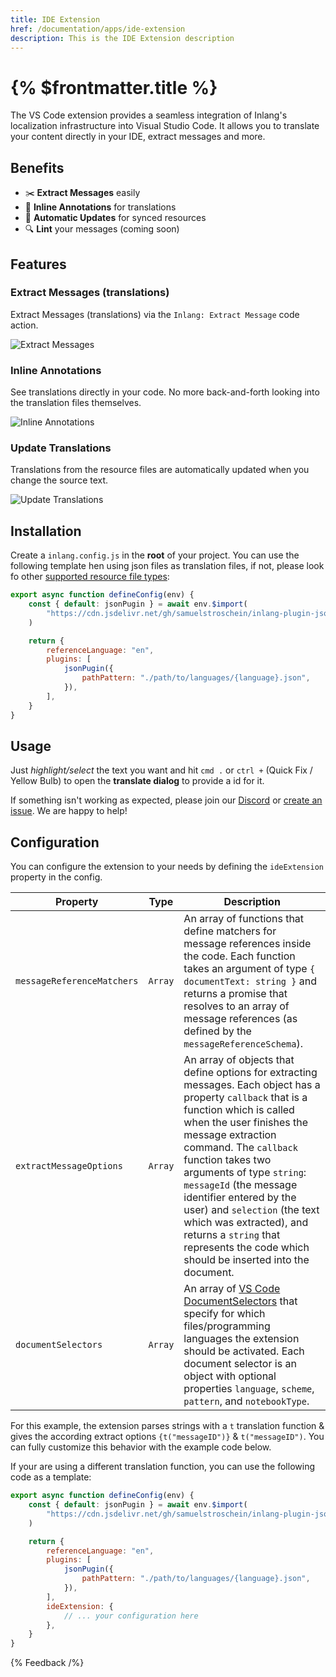 ```yaml
---
title: IDE Extension
href: /documentation/apps/ide-extension
description: This is the IDE Extension description
---
```


# {% $frontmatter.title %}

The VS Code extension provides a seamless integration of Inlang's localization infrastructure into Visual Studio Code. It allows you to translate your content directly in your IDE, extract messages and more.

## Benefits

- ✂️ **Extract Messages** easily
- 🔎 **Inline Annotations** for translations
- 🔁 **Automatic Updates** for synced resources
- 🔍 **Lint** your messages (coming soon)

## Features

### Extract Messages (translations)

Extract Messages (translations) via the `Inlang: Extract Message` code action.

![Extract Messages](https://cdn.jsdelivr.net/gh/inlang/inlang/assets/ide-extension/extract.gif)

### Inline Annotations

See translations directly in your code. No more back-and-forth looking into the translation files themselves.

![Inline Annotations](https://cdn.jsdelivr.net/gh/inlang/inlang/assets/ide-extension/inline.gif)

### Update Translations

Translations from the resource files are automatically updated when you change the source text.

![Update Translations](https://cdn.jsdelivr.net/gh/inlang/inlang/assets/ide-extension/update.gif)

## Installation

Create a `inlang.config.js` in the **root** of your project. You can use the following template hen using json files as translation files, if not, please look fo other [supported resource file types](https://github.com/inlang/ecosystem#resources):

```js
export async function defineConfig(env) {
	const { default: jsonPugin } = await env.$import(
		"https://cdn.jsdelivr.net/gh/samuelstroschein/inlang-plugin-json@latest/dist/index.js",
	)

	return {
		referenceLanguage: "en",
		plugins: [
			jsonPugin({
				pathPattern: "./path/to/languages/{language}.json",
			}),
		],
	}
}
```

## Usage

Just _highlight/select_ the text you want and hit `cmd .` or `ctrl +` (Quick Fix / Yellow Bulb) to open the **translate dialog** to provide a id for it.

If something isn't working as expected, please join our [Discord](https://discord.gg/DEHKgmx2) or [create an issue](<[https](https://github.com/inlang/inlang/issues/new/choose)>). We are happy to help!

## Configuration

You can configure the extension to your needs by defining the `ideExtension` property in the config.

| Property                   | Type    | Description                                                                                                                                                                                                                                                                                                                                                                                                                                                         |
| -------------------------- | ------- | ------------------------------------------------------------------------------------------------------------------------------------------------------------------------------------------------------------------------------------------------------------------------------------------------------------------------------------------------------------------------------------------------------------------------------------------------------------------- |
| `messageReferenceMatchers` | `Array` | An array of functions that define matchers for message references inside the code. Each function takes an argument of type `{ documentText: string }` and returns a promise that resolves to an array of message references (as defined by the `messageReferenceSchema`).                                                                                                                                                                                           |
| `extractMessageOptions`    | `Array` | An array of objects that define options for extracting messages. Each object has a property `callback` that is a function which is called when the user finishes the message extraction command. The `callback` function takes two arguments of type `string`: `messageId` (the message identifier entered by the user) and `selection` (the text which was extracted), and returns a `string` that represents the code which should be inserted into the document. |
| `documentSelectors`        | `Array` | An array of [VS Code DocumentSelectors](https://code.visualstudio.com/api/references/document-selector) that specify for which files/programming languages the extension should be activated. Each document selector is an object with optional properties `language`, `scheme`, `pattern`, and `notebookType`.                                                                                                                                                     |

For this example, the extension parses strings with a `t` translation function & gives the according extract options `{t("messageID")}` & `t("messageID")`.
You can fully customize this behavior with the example code below.

If your are using a different translation function, you can use the following code as a template:

```js
export async function defineConfig(env) {
	const { default: jsonPugin } = await env.$import(
		"https://cdn.jsdelivr.net/gh/samuelstroschein/inlang-plugin-json@latest/dist/index.js",
	)

	return {
		referenceLanguage: "en",
		plugins: [
			jsonPugin({
				pathPattern: "./path/to/languages/{language}.json",
			}),
		],
		ideExtension: {
			// ... your configuration here
		},
	}
}
```

{% Feedback /%}
